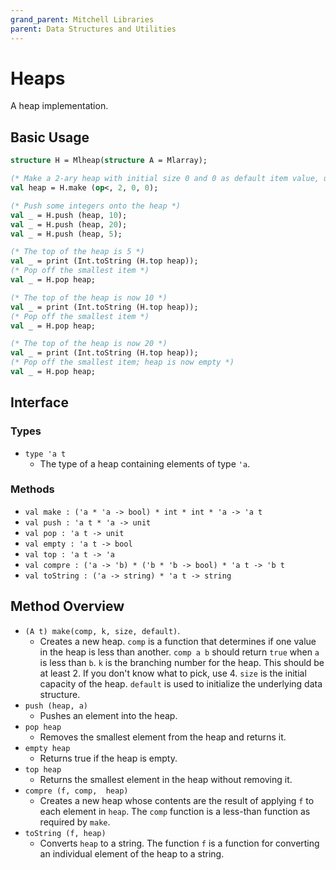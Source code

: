 ```yaml
---
grand_parent: Mitchell Libraries
parent: Data Structures and Utilities
---
```

# Heaps

A heap implementation.

## Basic Usage

```sml
structure H = Mlheap(structure A = Mlarray);

(* Make a 2-ary heap with initial size 0 and 0 as default item value, using `<` as the comparison operator *)
val heap = H.make (op<, 2, 0, 0);

(* Push some integers onto the heap *)
val _ = H.push (heap, 10);
val _ = H.push (heap, 20);
val _ = H.push (heap, 5);

(* The top of the heap is 5 *)
val _ = print (Int.toString (H.top heap));
(* Pop off the smallest item *)
val _ = H.pop heap;

(* The top of the heap is now 10 *)
val _ = print (Int.toString (H.top heap));
(* Pop off the smallest item *)
val _ = H.pop heap;

(* The top of the heap is now 20 *)
val _ = print (Int.toString (H.top heap));
(* Pop off the smallest item; heap is now empty *)
val _ = H.pop heap;
```

## Interface

### Types

- `type 'a t`
  - The type of a heap containing elements of type `'a`.

### Methods

- `val make : ('a * 'a -> bool) * int * int * 'a -> 'a t`
- `val push : 'a t * 'a -> unit`
- `val pop : 'a t -> unit`
- `val empty : 'a t -> bool`
- `val top : 'a t -> 'a`
- `val compre : ('a -> 'b) * ('b * 'b -> bool) * 'a t -> 'b t`
- `val toString : ('a -> string) * 'a t -> string`

## Method Overview

- `(A t) make(comp, k, size, default)`.
  - Creates a new heap. `comp` is a function that determines if one value in the
    heap is less than another. `comp a b` should return `true` when `a` is less
    than `b`. `k` is the branching number for the heap. This should be at
    least 2. If you don't know what to pick, use 4. `size` is the initial
    capacity of the heap. `default` is used to initialize the underlying
    data structure.
- `push (heap, a)`
  - Pushes an element into the heap.
- `pop heap`
  - Removes the smallest element from the heap and returns it.
- `empty heap`
  - Returns true if the heap is empty.
- `top heap`
  - Returns the smallest element in the heap without removing it.
- `compre (f, comp,  heap)`
  - Creates a new heap whose contents are the result of applying `f` to each
    element in `heap`. The `comp` function is a less-than function as required
    by `make`.
- `toString (f, heap)`
  - Converts `heap` to a string. The function `f` is a function for converting
    an individual element of the heap to a string.
